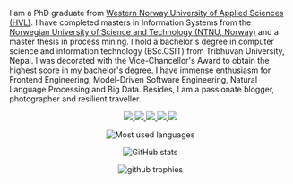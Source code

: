 I am a PhD graduate from [Western Norway University of Applied Sciences (HVL)](https://www.hvl.no/). I have completed masters in Information Systems from the [Norwegian University of Science and Technology (NTNU, Norway)](https://www.ntnu.no/) and a master thesis in process mining. I hold a bachelor's degree in computer science and information technology (BSc.CSIT) from Tribhuvan University, Nepal. I was decorated with the Vice-Chancellor's Award to obtain the highest score in my bachelor's degree. I have immense enthusiasm for Frontend Engineering, Model-Driven Software Engineering, Natural Language Processing and Big Data. Besides, I am a passionate blogger, photographer and resilient traveller.

<p align="center">
    <a href="https://skmukhiya.com.np/">
        <img src="https://img.shields.io/badge/%20-skmukhiya.com.np-black?color=14171A&labelColor=1dbaba&logo=link" />
    </a>
    <a href="https://www.linkedin.com/in/suresh-kumar-mukhiya-phd-65182a35/">
        <img src="https://img.shields.io/badge/%20-SureshKumarMukhiya-black?color=14171A&labelColor=0e76a8&logo=linkedin&logoColor=ffffff" />
    </a>
    <a href="https://twitter.com/dr_code_skm">
        <img src="https://img.shields.io/badge/%20-@dr_code_skm-black?color=14171A&labelColor=00acee&logo=twitter&logoColor=ffffff">
    </a>
    <a href="mailto:itsmeskm99@gmail.com">
        <img src="https://img.shields.io/badge/%20-itsmeskm99@gmail.com-black?color=14171A&labelColor=D44638&logo=gmail&logoColor=ffffff" />
    </a>
  <a href="https://facebook.com/jagapati">
        <img src="https://img.shields.io/badge/%20-@jagapati-black?color=14171A&labelColor=00acee&logo=facebook&logoColor=ffffff">
    </a>
</p>

<p align="center">
    <img src="https://github-readme-stats.vercel.app/api/top-langs/?username=sureshHARDIYA&exclude_repo=WDD223-CMS-Design-and-Development,witcher-api&layout=compact&hide=makefile&theme=react" alt="Most used languages" />
</p>

<p align="center">
    <img src="https://github-readme-stats.vercel.app/api?username=sureshHARDIYA&show_icons=true&count_private=true&hide=issues,contribs&theme=react" alt="GitHub stats" />
</p>

<p align="center">
    <img alig src="https://github-profile-trophy.vercel.app/?username=sureshHARDIYA&margin-w=8&column=4&theme=darkhub&no-frame=true" alt="github trophies" />
</p>
